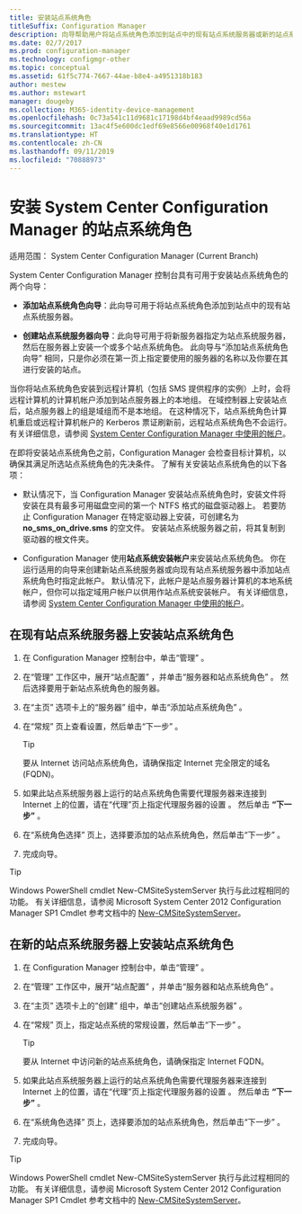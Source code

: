 ```yaml
---
title: 安装站点系统角色
titleSuffix: Configuration Manager
description: 向导帮助用户将站点系统角色添加到站点中的现有站点系统服务器或新的站点系统服务器。
ms.date: 02/7/2017
ms.prod: configuration-manager
ms.technology: configmgr-other
ms.topic: conceptual
ms.assetid: 61f5c774-7667-44ae-b8e4-a4951318b183
author: mestew
ms.author: mstewart
manager: dougeby
ms.collection: M365-identity-device-management
ms.openlocfilehash: 0c73a541c11d9681c17198d4bf4eaad9989cd56a
ms.sourcegitcommit: 13ac4f5e600dc1edf69e8566e00968f40e1d1761
ms.translationtype: HT
ms.contentlocale: zh-CN
ms.lasthandoff: 09/11/2019
ms.locfileid: "70888973"
---
```

# <a name="install-site-system-roles-for-system-center-configuration-manager"></a>安装 System Center Configuration Manager 的站点系统角色

适用范围：  System Center Configuration Manager (Current Branch)

System Center Configuration Manager 控制台具有可用于安装站点系统角色的两个向导：  

-   **添加站点系统角色向导**：此向导可用于将站点系统角色添加到站点中的现有站点系统服务器。  

-   **创建站点系统服务器向导**：此向导可用于将新服务器指定为站点系统服务器，然后在服务器上安装一个或多个站点系统角色。 此向导与“添加站点系统角色向导”  相同，只是你必须在第一页上指定要使用的服务器的名称以及你要在其进行安装的站点。  

当你将站点系统角色安装到远程计算机（包括 SMS 提供程序的实例）上时，会将远程计算机的计算机帐户添加到站点服务器上的本地组。 在域控制器上安装站点后，站点服务器上的组是域组而不是本地组。 在这种情况下，站点系统角色计算机重启或远程计算机帐户的 Kerberos 票证刷新前，远程站点系统角色不会运行。 有关详细信息，请参阅 [System Center Configuration Manager 中使用的帐户](../../../../core/plan-design/hierarchy/accounts.md)。  

在即将安装站点系统角色之前，Configuration Manager 会检查目标计算机，以确保其满足所选站点系统角色的先决条件。 了解有关安装站点系统角色的以下各项：  

-   默认情况下，当 Configuration Manager 安装站点系统角色时，安装文件将安装在具有最多可用磁盘空间的第一个 NTFS 格式的磁盘驱动器上。 若要防止 Configuration Manager 在特定驱动器上安装，可创建名为 **no_sms_on_drive.sms** 的空文件。 安装站点系统服务器之前，将其复制到驱动器的根文件夹。  

-   Configuration Manager 使用**站点系统安装帐户**来安装站点系统角色。 你在运行适用的向导来创建新站点系统服务器或向现有站点系统服务器中添加站点系统角色时指定此帐户。 默认情况下，此帐户是站点服务器计算机的本地系统帐户，但你可以指定域用户帐户以供用作站点系统安装帐户。 有关详细信息，请参阅 [System Center Configuration Manager 中使用的帐户](../../../../core/plan-design/hierarchy/accounts.md)。  

##  <a name="bkmk_Install"></a>在现有站点系统服务器上安装站点系统角色  

1.  在 Configuration Manager 控制台中，单击“管理”  。  

2.  在“管理”  工作区中，展开“站点配置”  ，并单击“服务器和站点系统角色”  。 然后选择要用于新站点系统角色的服务器。  

3.  在“主页”  选项卡上的“服务器”  组中，单击“添加站点系统角色”  。  

4.  在“常规”  页上查看设置，然后单击“下一步”  。  

    > [!TIP]  
    >  要从 Internet 访问站点系统角色，请确保指定 Internet 完全限定的域名 (FQDN)。  

5.  如果此站点系统服务器上运行的站点系统角色需要代理服务器来连接到 Internet 上的位置，请在“代理”页上指定代理服务器的设置  。 然后单击 **“下一步”** 。  

6.  在“系统角色选择”  页上，选择要添加的站点系统角色，然后单击“下一步”  。  

7.  完成向导。  

> [!TIP]  
>  Windows PowerShell cmdlet New-CMSiteSystemServer 执行与此过程相同的功能。 有关详细信息，请参阅 Microsoft System Center 2012 Configuration Manager SP1 Cmdlet 参考文档中的 [New-CMSiteSystemServer](https://go.microsoft.com/fwlink/p/?LinkID=271414)。  

## <a name="to-install-site-system-roles-on-a-new-site-system-server"></a>在新的站点系统服务器上安装站点系统角色  

1.  在 Configuration Manager 控制台中，单击“管理”  。  

2.  在“管理”  工作区中，展开“站点配置”  ，并单击“服务器和站点系统角色”  。  

3.  在“主页”  选项卡上的“创建”  组中，单击“创建站点系统服务器”  。  

4.  在“常规”  页上，指定站点系统的常规设置，然后单击“下一步”  。  

    > [!TIP]  
    >  要从 Internet 中访问新的站点系统角色，请确保指定 Internet FQDN。  

5.  如果此站点系统服务器上运行的站点系统角色需要代理服务器来连接到 Internet 上的位置，请在“代理”页上指定代理服务器的设置  。 然后单击 **“下一步”** 。  

6.  在“系统角色选择”  页上，选择要添加的站点系统角色，然后单击“下一步”  。  

7.  完成向导。  

> [!TIP]  
>  Windows PowerShell cmdlet New-CMSiteSystemServer 执行与此过程相同的功能。 有关详细信息，请参阅 Microsoft System Center 2012 Configuration Manager SP1 Cmdlet 参考文档中的 [New-CMSiteSystemServer](https://go.microsoft.com/fwlink/p/?LinkID=271414)。  
